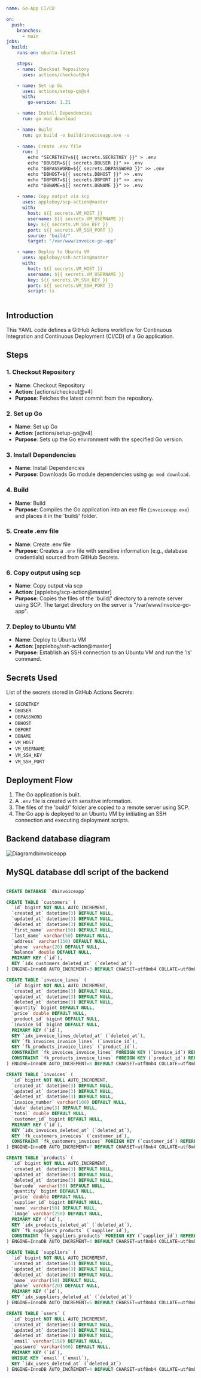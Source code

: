 
```yml

name: Go-App CI/CD

on:
  push:
    branches:
      - main
jobs:
  build:
    runs-on: ubuntu-latest

    steps:
    - name: Checkout Repository
      uses: actions/checkout@v4

    - name: Set up Go
      uses: actions/setup-go@v4
      with:
        go-version: 1.21

    - name: Install Dependencies
      run: go mod download

    - name: Build
      run: go build -o build/invoiceapp.exe -v
 
    - name: Create .env file
      run: |
        echo "SECRETKEY=${{ secrets.SECRETKEY }}" > .env
        echo "DBUSER=${{ secrets.DBUSER }}" >> .env
        echo "DBPASSWORD=${{ secrets.DBPASSWORD }}" >> .env
        echo "DBHOST=${{ secrets.DBHOST }}" >> .env
        echo "DBPORT=${{ secrets.DBPORT }}" >> .env
        echo "DBNAME=${{ secrets.DBNAME }}" >> .env
         
    - name: Copy output via scp
      uses: appleboy/scp-action@master
      with:
        host: ${{ secrets.VM_HOST }}
        username: ${{ secrets.VM_USERNAME }}
        key: ${{ secrets.VM_SSH_KEY }}
        port: ${{ secrets.VM_SSH_PORT }}
        source: "build/"
        target: "/var/www/invoice-go-app"

    - name: Deploy to Ubuntu VM
      uses: appleboy/ssh-action@master
      with:
        host: ${{ secrets.VM_HOST }}
        username: ${{ secrets.VM_USERNAME }}
        key: ${{ secrets.VM_SSH_KEY }}
        port: ${{ secrets.VM_SSH_PORT }}
        script: ls
        
```
    
 

## Introduction
This YAML code defines a GitHub Actions workflow for Continuous Integration and Continuous Deployment (CI/CD) of a Go application.

## Steps

### 1. Checkout Repository
   - **Name**: Checkout Repository
   - **Action**: [actions/checkout@v4]
   - **Purpose**: Fetches the latest commit from the repository.

### 2. Set up Go
   - **Name**: Set up Go
   - **Action**: [actions/setup-go@v4]
   - **Purpose**: Sets up the Go environment with the specified Go version.

### 3. Install Dependencies
   - **Name**: Install Dependencies
   - **Purpose**: Downloads Go module dependencies using `go mod download`.

### 4. Build
   - **Name**: Build
   - **Purpose**: Compiles the Go application into an exe file (`invoiceapp.exe`) and places it in the 'build/' folder.

### 5. Create .env file
   - **Name**: Create .env file
   - **Purpose**: Creates a `.env` file with sensitive information (e.g., database credentials) sourced from GitHub Secrets.

### 6. Copy output using scp
   - **Name**: Copy output via scp
   - **Action**: [appleboy/scp-action@master]
   - **Purpose**: Copies the files of the 'build/' directory to a remote server using SCP. The target directory on the server is "/var/www/invoice-go-app".

### 7. Deploy to Ubuntu VM
   - **Name**: Deploy to Ubuntu VM
   - **Action**: [appleboy/ssh-action@master]
   - **Purpose**: Establish an SSH connection to an Ubuntu VM and run the 'ls' command.

## Secrets Used
List of the secrets stored in GitHub Actions Secrets:
- `SECRETKEY`
- `DBUSER`
- `DBPASSWORD`
- `DBHOST`
- `DBPORT`
- `DBNAME`
- `VM_HOST`
- `VM_USERNAME`
- `VM_SSH_KEY`
- `VM_SSH_PORT`

## Deployment Flow
1. The Go application is built.
2. A `.env` file is created with sensitive information.
3. The files of the 'build/' folder are copied to a remote server using SCP.
4. The Go app is deployed to an Ubuntu VM by initiating an SSH connection and executing deployment scripts.

 ## Backend database diagram


![Diagramdbinvoiceapp](https://github.com/rebiiin/invoiceapp/assets/3890058/e54f8155-9fe1-4978-80c1-8beddc9a21d8)


  
## MySQL database ddl script of the backend

```sql

CREATE DATABASE `dbinvoiceapp` 

CREATE TABLE `customers` (
  `id` bigint NOT NULL AUTO_INCREMENT,
  `created_at` datetime(3) DEFAULT NULL,
  `updated_at` datetime(3) DEFAULT NULL,
  `deleted_at` datetime(3) DEFAULT NULL,
  `first_name` varchar(50) DEFAULT NULL,
  `last_name` varchar(50) DEFAULT NULL,
  `address` varchar(150) DEFAULT NULL,
  `phone` varchar(20) DEFAULT NULL,
  `balance` double DEFAULT NULL,
  PRIMARY KEY (`id`),
  KEY `idx_customers_deleted_at` (`deleted_at`)
) ENGINE=InnoDB AUTO_INCREMENT=3 DEFAULT CHARSET=utf8mb4 COLLATE=utf8mb4_0900_ai_ci;

CREATE TABLE `invoice_lines` (
  `id` bigint NOT NULL AUTO_INCREMENT,
  `created_at` datetime(3) DEFAULT NULL,
  `updated_at` datetime(3) DEFAULT NULL,
  `deleted_at` datetime(3) DEFAULT NULL,
  `quantity` bigint DEFAULT NULL,
  `price` double DEFAULT NULL,
  `product_id` bigint DEFAULT NULL,
  `invoice_id` bigint DEFAULT NULL,
  PRIMARY KEY (`id`),
  KEY `idx_invoice_lines_deleted_at` (`deleted_at`),
  KEY `fk_invoices_invoice_lines` (`invoice_id`),
  KEY `fk_products_invoice_lines` (`product_id`),
  CONSTRAINT `fk_invoices_invoice_lines` FOREIGN KEY (`invoice_id`) REFERENCES `invoices` (`id`),
  CONSTRAINT `fk_products_invoice_lines` FOREIGN KEY (`product_id`) REFERENCES `products` (`id`)
) ENGINE=InnoDB AUTO_INCREMENT=8 DEFAULT CHARSET=utf8mb4 COLLATE=utf8mb4_0900_ai_ci;

CREATE TABLE `invoices` (
  `id` bigint NOT NULL AUTO_INCREMENT,
  `created_at` datetime(3) DEFAULT NULL,
  `updated_at` datetime(3) DEFAULT NULL,
  `deleted_at` datetime(3) DEFAULT NULL,
  `invoice_number` varchar(100) DEFAULT NULL,
  `date` datetime(3) DEFAULT NULL,
  `total` double DEFAULT NULL,
  `customer_id` bigint DEFAULT NULL,
  PRIMARY KEY (`id`),
  KEY `idx_invoices_deleted_at` (`deleted_at`),
  KEY `fk_customers_invoices` (`customer_id`),
  CONSTRAINT `fk_customers_invoices` FOREIGN KEY (`customer_id`) REFERENCES `customers` (`id`)
) ENGINE=InnoDB AUTO_INCREMENT=7 DEFAULT CHARSET=utf8mb4 COLLATE=utf8mb4_0900_ai_ci;

CREATE TABLE `products` (
  `id` bigint NOT NULL AUTO_INCREMENT,
  `created_at` datetime(3) DEFAULT NULL,
  `updated_at` datetime(3) DEFAULT NULL,
  `deleted_at` datetime(3) DEFAULT NULL,
  `barcode` varchar(50) DEFAULT NULL,
  `quantity` bigint DEFAULT NULL,
  `price` double DEFAULT NULL,
  `supplier_id` bigint DEFAULT NULL,
  `name` varchar(50) DEFAULT NULL,
  `image` varchar(250) DEFAULT NULL,
  PRIMARY KEY (`id`),
  KEY `idx_products_deleted_at` (`deleted_at`),
  KEY `fk_suppliers_products` (`supplier_id`),
  CONSTRAINT `fk_suppliers_products` FOREIGN KEY (`supplier_id`) REFERENCES `suppliers` (`id`)
) ENGINE=InnoDB AUTO_INCREMENT=4 DEFAULT CHARSET=utf8mb4 COLLATE=utf8mb4_0900_ai_ci;

CREATE TABLE `suppliers` (
  `id` bigint NOT NULL AUTO_INCREMENT,
  `created_at` datetime(3) DEFAULT NULL,
  `updated_at` datetime(3) DEFAULT NULL,
  `deleted_at` datetime(3) DEFAULT NULL,
  `name` varchar(50) DEFAULT NULL,
  `phone` varchar(20) DEFAULT NULL,
  PRIMARY KEY (`id`),
  KEY `idx_suppliers_deleted_at` (`deleted_at`)
) ENGINE=InnoDB AUTO_INCREMENT=5 DEFAULT CHARSET=utf8mb4 COLLATE=utf8mb4_0900_ai_ci;

CREATE TABLE `users` (
  `id` bigint NOT NULL AUTO_INCREMENT,
  `created_at` datetime(3) DEFAULT NULL,
  `updated_at` datetime(3) DEFAULT NULL,
  `deleted_at` datetime(3) DEFAULT NULL,
  `email` varchar(150) DEFAULT NULL,
  `password` varchar(500) DEFAULT NULL,
  PRIMARY KEY (`id`),
  UNIQUE KEY `email` (`email`),
  KEY `idx_users_deleted_at` (`deleted_at`)
) ENGINE=InnoDB AUTO_INCREMENT=4 DEFAULT CHARSET=utf8mb4 COLLATE=utf8mb4_0900_ai_ci;

```
